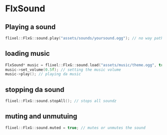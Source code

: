 # FlxSound

## Playing a sound
```cpp
flixel::FlxG::sound.play("assets/sounds/yoursound.ogg"); // no way path to ur sound
```

## loading music

```cpp
FlxSound* music = flixel::FlxG::sound.load("assets/music/theme.ogg", true); // path, loop, autoDestroy (ogg, wav, and mp3)
music->set_volume(0.5f); // setting the music volume
music->play(); // playing da music
```

## stopping da sound

```cpp
flixel::FlxG::sound.stopAll(); // stops all soundz
```

## muting and unmutuing

```cpp
flixel::FlxG::sound.muted = true; // mutes or unmutes the sound
```
